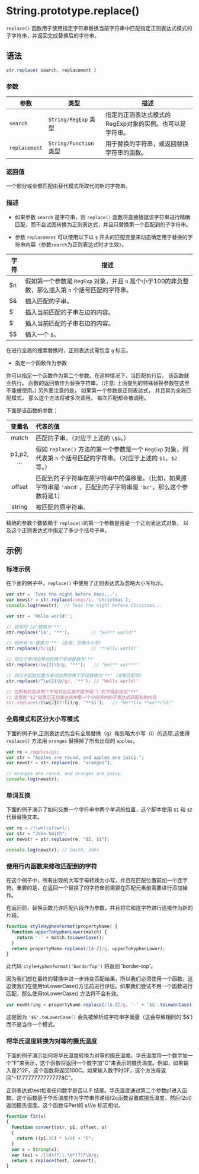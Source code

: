 # String.prototype.replace()

`replace()` 函数用于使用指定字符串替换当前字符串中匹配指定正则表达式模式的子字符串，并返回完成替换后的字符串。

## 语法

```javascript
str.replace( search, replacement )
```

### 参数

| 参数          | 类型                   | 描述                                                     |
| ------------- | ---------------------- | -------------------------------------------------------- |
| `search`      | `String/RegExp` 类型   | 指定的正则表达式模式的RegExp对象的实例。也可以是字符串。 |
| `replacement` | `String/Function` 类型 | 用于替换的字符串，或返回替换字符串的函数。               |

### 返回值

一个部分或全部匹配由替代模式所取代的新的字符串。

### 描述

- 如果参数 `search` 是字符串，则 `replace()` 函数将直接根据该字符串进行精确匹配，而不会试图转换为正则表达式，并且只替换第一个匹配到的子字符串。


- 参数 `replacement` 可以使用以下以 `$` 开头的匹配变量来动态确定用于替换的字符串内容（参数`search`为正则表达式时才生效）。

| 字符  | 描述 |
| ----- | ---- |
| $n  | 假如第一个参数是 `RegExp` 对象，并且 `n` 是个小于100的非负整数，那么插入第 `n` 个括号匹配的字符串。 |
| $&  | 插入匹配的子串。 |
| $` | 插入当前匹配的子串左边的内容。 |
| $' | 插入当前匹配的子串右边的内容。 |
| $$ | 插入一个 `$`。 |

在进行全局的搜索替换时，正则表达式需包含 `g` 标志。

- 指定一个函数作为参数

你可以指定一个函数作为第二个参数。在这种情况下，当匹配执行后， 该函数就会执行。 函数的返回值作为替换字符串。（注意:  上面提到的特殊替换参数在这里不能被使用。) 另外要注意的是， 如果第一个参数是正则表达式， 并且其为全局匹配模式， 那么这个方法将被多次调用， 每次匹配都会被调用。

下面是该函数的参数：

|   变量名   | 代表的值                                                     |
| :--------: | :----------------------------------------------------------- |
|   match    | 匹配的子串。（对应于上述的 `\$&`。）                         |
| p1,p2, ... | 假如 `replace()` 方法的第一个参数是一个 `RegExp` 对象，则代表第 `n` 个括号匹配的字符串。（对应于上述的 `$1`，`$2`等。） |
|   offset   | 匹配到的子字符串在原字符串中的偏移量。（比如，如果原字符串是 `'abcd'`，匹配到的子字符串是 `'bc'`，那么这个参数将是1） |
|   string   | 被匹配的原字符串。                                           |

精确的参数个数依赖于 `replace()`的第一个参数是否是一个正则表达式对象， 以及这个正则表达式中指定了多少个括号子串。

## 示例

### 标准示例

在下面的例子中，`replace()` 中使用了正则表达式及忽略大小写标示。

```javascript
var str = 'Twas the night before Xmas...';
var newstr = str.replace(/xmas/i, 'Christmas');
console.log(newstr);  // Twas the night before Christmas...

var str = 'Hello world!';

// 将字符'lo'替换为'**'
str.replace('lo', '**');		// "Hel** world!"

// 将所有'h'替换为'**'（全局，忽略大小写）
str.replace(/h/ig);			    // '**ello world!'

// 将位于单词边界前的两个字母替换为'**'
str.replace(/\w{2}\b/g, '**');	 // "Hel** wor**!"

// 将位于起始位置与单词边界的两个字母替换为'**'（没有匹配项）
str.replace(/^\w{2}\b/g/, '**'); // "Hello world!"

// 在所有的连续两个字母并且后面不跟字母'l'的字母前添加"**"
// 这里的"$1"就表示正则表达式中第一个小括号内的子表达式匹配到的内容
str.replace(/(\w{2}(?!l))/g, '**$1');	// "He**llo **wo**rld!"
```

### 全局模式和区分大小写模式

下面的例子中,正则表达式包含有全局替换（g）和忽略大小写（i）的选项,这使得 `replace()` 方法用 `oranges` 替换掉了所有出现的 `apples`。

```javascript
var re = /apples/gi;
var str = "Apples are round, and apples are juicy.";
var newstr = str.replace(re, "oranges");

// oranges are round, and oranges are juicy.
console.log(newstr);
```

### 单词互换

下面的例子演示了如何交换一个字符串中两个单词的位置，这个脚本使用 `$1` 和 `$2` 代替替换文本。

```javascript
var re = /(\w+)\s(\w+)/;
var str = "John Smith";
var newstr = str.replace(re, "$2, $1");

console.log(newstr); // Smith, John
```

### 使用行内函数来修改匹配到的字符

在这个例子中，所有出现的大写字母转换为小写，并且在匹配位置前加一个连字符。重要的是，在返回一个替换了的字符串前需要在匹配元素前需要进行添加操作。

在返回前，替换函数允许匹配片段作为参数，并且将它和连字符进行连接作为新的片段。

```javascript
function styleHyphenFormat(propertyName) {
  function upperToHyphenLower(match) {
    return '-' + match.toLowerCase();
  }
  return propertyName.replace(/[A-Z]/g, upperToHyphenLower);
}
```

此代码 `styleHyphenFormat('borderTop')` 将返回 'border-top'。

因为我们想在最终的替换中进一步转变匹配结果，所以我们必须使用一个函数。这迫使我们在使用toLowerCase()方法前进行评估。如果我们尝试不用一个函数进行匹配，那么使用toLowerCase() 方法将不会有效。

```javascript
var newString = propertyName.replace(/[A-Z]/g, '-' + '$&'.toLowerCase());  // won't work
```

这是因为 `'$&'.toLowerCase()` 会先被解析成字符串字面量（这会导致相同的'$&')而不是当作一个模式。

### 将华氏温度转换为对等的摄氏温度

下面的例子演示如何将华氏温度转换为对等的摄氏温度。华氏温度用一个数字加一个"F"来表示，这个函数将返回一个数字加"C"来表示的摄氏温度。例如，如果输入是212F，这个函数将返回100C。如果输入数字时0F，这个方法将返回"-17.77777777777778C"。

正则表达式test检查任何数字是否以 F 结尾。华氏温度通过第二个参数p1进入函数。这个函数基于华氏温度作为字符串传递给f2c函数设置成摄氏温度。然后f2c()返回摄氏温度。这个函数与Perl的 s///e 标志相似。

```javascript
function f2c(x)
{
  function convert(str, p1, offset, s)
  {
    return ((p1-32) * 5/9) + "C";
  }
  var s = String(x);
  var test = /(\d+(?:\.\d*)?)F\b/g;
  return s.replace(test, convert);
}
```
